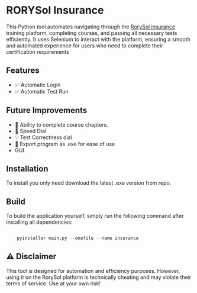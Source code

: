 # RORYSol Insurance

This Python tool automates navigating through the [RorySol insurance](https://cursuri.agenti-asigurari.ro/) training platform, completing courses, and passing all necessary tests efficiently. It uses Selenium to interact with the platform, ensuring a smooth and automated experience for users who need to complete their certification requirements

## Features  
- ✅ Automatic Login
- ✅ Automatic Test Run  

## Future Improvements  
- 🚀 Ability to complete course chapters.
- 🔧 Speed Dial
- 💡 Test Correctness dial
- :brain: Export program as .exe for ease of use
- GUI

## Installation  

To install you only need download the latest .exe version from repo.

## Build

To build the application yourself, simply run the following command after installing all dependencies:

```python

    pyinstaller main.py --onefile --name insurance

```

## ⚠️ Disclaimer

This tool is designed for automation and efficiency purposes. However, using it on the RorySol platform is technically cheating and may violate their terms of service. Use at your own risk!



